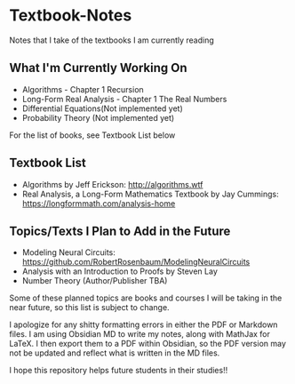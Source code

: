 # Textbook-Notes
Notes that I take of the textbooks I am currently reading

## What I'm Currently Working On
- Algorithms - Chapter 1 Recursion
- Long-Form Real Analysis - Chapter 1 The Real Numbers
- Differential Equations(Not implemented yet)
- Probability Theory (Not implemented yet)

For the list of books, see Textbook List below

## Textbook List
- Algorithms by Jeff Erickson: http://algorithms.wtf
- Real Analysis, a Long-Form Mathematics Textbook by Jay Cummings: https://longformmath.com/analysis-home

## Topics/Texts I Plan to Add in the Future
- Modeling Neural Circuits: https://github.com/RobertRosenbaum/ModelingNeuralCircuits
- Analysis with an Introduction to Proofs by Steven Lay
- Number Theory (Author/Publisher TBA)

Some of these planned topics are books and courses I will be taking in the near future, so this list is subject to change.

I apologize for any shitty formatting errors in either the PDF or Markdown files. I am using Obsidian MD to write my notes, along with MathJax for LaTeX. I then export them to a PDF within Obsidian, so the PDF version may not be updated and reflect what is written in the MD files.

I hope this repository helps future students in their studies!!